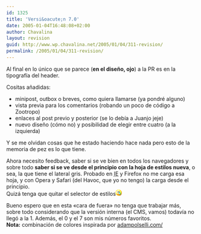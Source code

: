 ```yaml
---
id: 1325
title: 'Versi&oacute;n 7.0'
date: 2005-01-04T16:48:08+02:00
author: Chavalina
layout: revision
guid: http://www.wp.chavalina.net/2005/01/04/311-revision/
permalink: /2005/01/04/311-revision/
---
```

Al final en lo &uacute;nico que se parece (**en el dise&ntilde;o, ojo**) a la PR es en la tipograf&iacute;a del header.

Cositas a&ntilde;adidas:

  * minipost, outbox o breves, como quiera llamarse (ya pondr&eacute; alguno)
  * vista previa para los comentarios (robando un poco de c&oacute;digo a Zootropo)
  * enlaces al post previo y posterior (se lo deb&iacute;a a Juanjo jeje)
  * nuevo dise&ntilde;o (c&oacute;mo no) y posibilidad de elegir entre cuatro (a la izquierda)

Y se me olvidan cosas que he estado haciendo hace nada pero esto de la memoria de pez es lo que tiene.

Ahora necesito feedback, saber si se ve bien en todos los navegadores y sobre todo **saber si se ve desde el principio con la hoja de estilos nueva**, o sea, la que tiene el lateral gris. Probado en <acronym title="Internet Explorer">IE</acronym> y Firefox no me carga esa hoja, y con Opera y Safari (del Havoc, que yo no tengo) la carga desde el principio.  
Quiz&aacute; tenga que quitar el selector de estilos![llorar](/imagenes/emoticonos/llorar.gif) 

Bueno espero que en esta «cara de fuera» no tenga que trabajar m&aacute;s, sobre todo considerando que la versi&oacute;n interna (el CMS, vamos) todav&iacute;a no lleg&oacute; a la 1. Adem&aacute;s, el 0 y el 7 son mis n&uacute;meros favoritos.  
**Nota:** combinaci&oacute;n de colores inspirada por <a href="http://www.adampolselli.com/" target="_blank">adampolselli.com/</a>